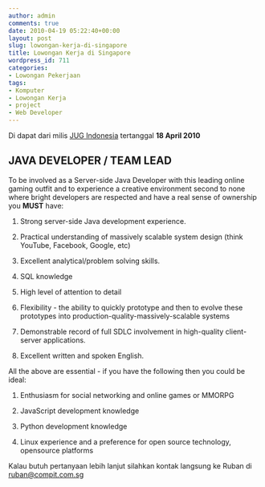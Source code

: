 ```yaml
---
author: admin
comments: true
date: 2010-04-19 05:22:40+00:00
layout: post
slug: lowongan-kerja-di-singapore
title: Lowongan Kerja di Singapore
wordpress_id: 711
categories:
- Lowongan Pekerjaan
tags:
- Komputer
- Lowongan Kerja
- project
- Web Developer
---
```


Di dapat dari milis [JUG Indonesia](mailto:jug-indonesia@yahoogroups.com) tertanggal **18 April 2010**



## JAVA DEVELOPER / TEAM LEAD


To be involved as a Server-side Java Developer with this leading online gaming outfit and to experience a creative environment second to none where bright developers are respected and have a real sense of ownership you **MUST** have:




  1. Strong server-side Java development experience.


  2. Practical understanding of massively scalable system design (think YouTube, Facebook, Google, etc)


  3. Excellent analytical/problem solving skills.


  4. SQL knowledge


  5. High level of attention to detail


  6. Flexibility - the ability to quickly prototype and then to evolve these prototypes into production-quality-massively-scalable systems


  7. Demonstrable record of full SDLC involvement in high-quality client-server applications.


  8. Excellent written and spoken English.


<!-- more -->
All the above are essential - if you have the following then you could be ideal:


  1. Enthusiasm for social networking and online games or MMORPG


  2. JavaScript development knowledge


  3. Python development knowledge


  4. Linux experience and a preference for open source technology, opensource platforms



Kalau butuh pertanyaan lebih lanjut silahkan kontak langsung ke Ruban di [ruban@compit.com.sg](mailto:ruban@compit.com.sg)
